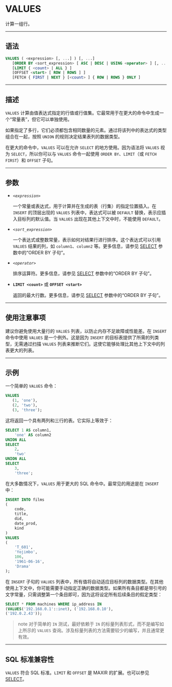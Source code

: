 VALUES
=====

计算一组行。

---

语法
--------

```sql
VALUES ( <expression> [, ...] ) [, ...]
   [ORDER BY <sort_expression> [ ASC | DESC | USING <operator> ] [, ...] ]
   [LIMIT { <count> | ALL } ] 
   [OFFSET <start> [ ROW | ROWS ] ]
   [FETCH { FIRST | NEXT } [<count> ] { ROW | ROWS } ONLY ]
```


---

描述
----------

`VALUES` 计算由值表达式指定的行值或行值集。它最常用于在更大的命令中生成一个“常量表”，但它可以单独使用。

如果指定了多行，它们必须都包含相同数量的元素。通过将该列中的表达式的类型组合在一起，按照 `UNION` 的规则决定结果表列的数据类型。

在更大的命令中，`VALUES` 可以在允许 `SELECT` 的地方使用。因为语法将 `VALUES` 视为 `SELECT`，所以你可以与 `VALUES` 命令一起使用 `ORDER BY`、`LIMIT`（或 `FETCH FIRST`）和 `OFFSET` 子句。

---

参数
----------

- _`<expression>`_

    一个常量或表达式，用于计算并在生成的表（行集）的指定位置插入。在 `INSERT` 的顶层出现的 `VALUES` 列表中，表达式可以被 `DEFAULT` 替换，表示应插入目标列的默认值。当 `VALUES` 出现在其他上下文中时，不能使用 `DEFAULT`。

- _`<sort_expression>`_

    一个表达式或整数常量，表示如何对结果行进行排序。这个表达式可以引用 `VALUES` 结果的列，如 `column1`、`column2` 等。更多信息，请参见 [SELECT](/maxir/Reference_Manual/sql-commands/select.md#order-by-子句) 参数中的“ORDER BY 子句”。

- _`<operator>`_

    排序运算符。更多信息，请参见 [SELECT](/maxir/Reference_Manual/sql-commands/select.md#order-by-子句) 参数中的“ORDER BY 子句”。

- **`LIMIT <count>`** 或 **`OFFSET <start>`**

    返回的最大行数。更多信息，请参见 [SELECT](/maxir/Reference_Manual/sql-commands/select.md#order-by-子句) 参数中的“ORDER BY 子句”。



---

使用注意事项
----------

建议你避免使用大量行的 `VALUES` 列表，以防止内存不足故障或性能差。在 `INSERT` 命令中使用 `VALUES` 是一个例外。这是因为 `INSERT` 的目标表提供了所需的列类型，无需通过扫描 `VALUES` 列表来推断它们。这使它能够处理比其他上下文中的列表更大的列表。


---

示例
----------

一个简单的 `VALUES` 命令：

```sql
VALUES 
   (1, 'one'), 
   (2, 'two'), 
   (3, 'three');
```

这将返回一个具有两列和三行的表。它实际上等效于：

```sql
SELECT 1 AS column1, 
    'one' AS column2
UNION ALL
SELECT 
    2, 
    'two'
UNION ALL
SELECT 
    3, 
    'three';
```

在大多数情况下，`VALUES` 用于更大的 SQL 命令中。最常见的用途是在 `INSERT` 中：

```sql
INSERT INTO films 
(
    code, 
    title, 
    did, 
    date_prod, 
    kind
)
VALUES 
(
    'T_601', 
    'Yojimbo', 
    106, 
    '1961-06-16', 
    'Drama'
);
```

在 `INSERT` 子句的 `VALUES` 列表中，所有值将自动适应目标列的数据类型。在其他使用上下文中，你可能需要手动指定正确的数据类型。如果所有条目都是带引号的文字常量，只需调整第一个条目即可，因为这将设定所有后续条目的假定类型：

```sql
SELECT * FROM machines WHERE ip_address IN 
(VALUES('192.168.0.1'::inet), ('192.168.0.10'), 
('192.0.2.43'));
```

>note
>对于简单的 `IN` 测试，最好依赖于 `IN` 的标量列表形式，而不是编写如上所示的 `VALUES` 查询。涉及标量列表的方法需要较少的编写，并且通常更有效。



---

SQL 标准兼容性
-------------

`VALUES` 符合 SQL 标准。`LIMIT` 和 `OFFSET` 是 MAXIR 的扩展。也可以参见 [SELECT](/maxir/Reference_Manual/sql-commands/select.md)。
